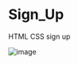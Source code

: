 # Sign_Up
HTML CSS sign up 


![image](https://github.com/omarfarukbadhon/Sign_Up/assets/95760658/ad589c66-3307-4bce-aff2-65be7df7c940)
